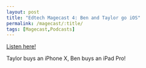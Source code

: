 ```yaml
---
layout: post
title: "Edtech Magecast 4: Ben and Taylor go iOS"
permalink: /magecast/:title/
tags: [Magecast,Podcasts]
---
```

[Listen here!](https://www.edtechmage.com/edtech-mages-podcast/2018/2/4/episode-3-audio-and-video-what-z36pg)

Taylor buys an iPhone X, Ben buys an iPad Pro!